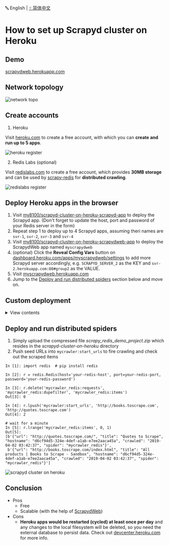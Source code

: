 :abc: English | [:mahjong: 简体中文](https://github.com/my8100/scrapyd-cluster-on-heroku/blob/master/README_CN.md)

# How to set up Scrapyd cluster on Heroku


## Demo
[scrapydweb.herokuapp.com](https://scrapydweb.herokuapp.com)


## Network topology
![network topo](https://raw.githubusercontent.com/my8100/files/master/scrapyd-cluster-on-heroku/screenshots/network_topology.png)


## Create accounts
1. Heroku

Visit [heroku.com](https://signup.heroku.com) to create a free account, with which you can **create and run up to 5 apps**.

![heroku register](https://raw.githubusercontent.com/my8100/files/master/scrapyd-cluster-on-heroku/screenshots/heroku_register.png)

2. Redis Labs (optional)

Visit [redislabs.com](https://redislabs.com) to create a free account, which provides **30MB storage** and can be used by [scrapy-redis](https://github.com/rmax/scrapy-redis) for **distributed crawling**.

![redislabs register](https://raw.githubusercontent.com/my8100/files/master/scrapyd-cluster-on-heroku/screenshots/redislabs_register.png)


## Deploy Heroku apps in the browser
1. Visit [my8100/scrapyd-cluster-on-heroku-scrapyd-app](https://github.com/my8100/scrapyd-cluster-on-heroku-scrapyd-app) to deploy the Scrapyd app. (Don't forget to update the host, port and password of your Redis server in the form)
2. Repeat step 1 to deploy up to 4 Scrapyd apps, assuming theri names are `svr-1`, `svr-2`, `svr-3` and `svr-4`
3. Visit [my8100/scrapyd-cluster-on-heroku-scrapydweb-app](https://github.com/my8100/scrapyd-cluster-on-heroku-scrapydweb-app) to deploy the ScrapydWeb app named `myscrapydweb`
4. (optional) Click the **Reveal Config Vars** button on [dashboard.heroku.com/apps/myscrapydweb/settings](https://dashboard.heroku.com/apps/myscrapydweb/settings) to add more Scrapyd server accordingly, e.g. `SCRAPYD_SERVER_2` as the KEY and `svr-2.herokuapp.com:80#group2` as the VALUE.
5. Visit [myscrapydweb.herokuapp.com](https://myscrapydweb.herokuapp.com)
6. Jump to the [Deploy and run distributed spiders](#deploy-and-run-distributed-spiders) section below and move on.


## Custom deployment
<details>
<summary>View contents</summary>

### Install tools
1. [Git](https://git-scm.com/book/en/v2/Getting-Started-Installing-Git)
2. [Heroku CLI](https://devcenter.heroku.com/articles/heroku-cli)
3. [Python client for Redis](https://pypi.org/project/redis/): Simply run the `pip install redis` command.


### Download config files
Open a new terminal:
```
git clone https://github.com/my8100/scrapyd-cluster-on-heroku
cd scrapyd-cluster-on-heroku
```


### Log in to Heroku
```
# Or run 'heroku login -i' to login with username/password
heroku login
# outputs:
# heroku: Press any key to open up the browser to login or q to exit:
# Opening browser to https://cli-auth.heroku.com/auth/browser/12345-abcde
# Logging in... done
# Logged in as username@gmail.com
```


### Set up Scrapyd cluster
1. New Git repo
```
cd scrapyd
git init
# explore and update the files if needed
git status
git add .
git commit -a -m "first commit"
git status
```

2. Deploy Scrapyd app
```
heroku apps:create svr-1
heroku git:remote -a svr-1
git remote -v
git push heroku master
heroku logs --tail
# Press ctrl+c to stop logs outputting
# Visit https://svr-1.herokuapp.com
```

3. Add environment variables
    - Timezone
    ```
    # python -c "import tzlocal; print(tzlocal.get_localzone())"
    heroku config:set TZ=US/Eastern
    # heroku config:get TZ
    ```
    - Redis account (optional, see *settings.py* in the *scrapy_redis_demo_project.zip*)
    ```
    heroku config:set REDIS_HOST=your-redis-host
    heroku config:set REDIS_PORT=your-redis-port
    heroku config:set REDIS_PASSWORD=your-redis-password
    ```

4. Repeat step 2 and step 3 to get the rest Scrapyd apps ready: `svr-2`, `svr-3` and `svr-4`


### Set up ScrapydWeb app
1. New Git repo
```
cd ..
cd scrapydweb
git init
# explore and update the files if needed
git status
git add .
git commit -a -m "first commit"
git status
```

2. Deploy ScrapydWeb app
```
heroku apps:create myscrapydweb
heroku git:remote -a myscrapydweb
git remote -v
git push heroku master
```

3. Add environment variables
    - Timezone
    ```
    heroku config:set TZ=US/Eastern
    ```
    - Scrapyd servers (see *scrapydweb_settings_v8.py* in the *scrapydweb* directory)
    ```
    heroku config:set SCRAPYD_SERVER_1=svr-1.herokuapp.com:80
    heroku config:set SCRAPYD_SERVER_2=svr-2.herokuapp.com:80#group1
    heroku config:set SCRAPYD_SERVER_3=svr-3.herokuapp.com:80#group1
    heroku config:set SCRAPYD_SERVER_4=svr-4.herokuapp.com:80#group2
    ````

4. Visit [myscrapydweb.herokuapp.com](https://myscrapydweb.herokuapp.com)
![scrapydweb](https://raw.githubusercontent.com/my8100/files/master/scrapyd-cluster-on-heroku/screenshots/scrapydweb.png)

</details>


## Deploy and run distributed spiders
1. Simply upload the compressed file *scrapy_redis_demo_project.zip* which resides in the *scrapyd-cluster-on-heroku* directory
2. Push seed URLs into `mycrawler:start_urls` to fire crawling and check out the scraped items

```
In [1]: import redis  # pip install redis

In [2]: r = redis.Redis(host='your-redis-host', port=your-redis-port, password='your-redis-password')

In [3]: r.delete('mycrawler_redis:requests', 'mycrawler_redis:dupefilter', 'mycrawler_redis:items')
Out[3]: 0

In [4]: r.lpush('mycrawler:start_urls', 'http://books.toscrape.com', 'http://quotes.toscrape.com')
Out[4]: 2

# wait for a minute
In [5]: r.lrange('mycrawler_redis:items', 0, 1)
Out[5]:
[b'{"url": "http://quotes.toscrape.com/", "title": "Quotes to Scrape", "hostname": "d6cf94d5-324e-4def-a1ab-e7ee2aaca45a", "crawled": "2019-04-02 03:42:37", "spider": "mycrawler_redis"}',
 b'{"url": "http://books.toscrape.com/index.html", "title": "All products | Books to Scrape - Sandbox", "hostname": "d6cf94d5-324e-4def-a1ab-e7ee2aaca45a", "crawled": "2019-04-02 03:42:37", "spider": "mycrawler_redis"}']
```

![scrapyd cluster on heroku](https://raw.githubusercontent.com/my8100/files/master/scrapyd-cluster-on-heroku/screenshots/scrapyd_cluster_on_heroku.gif)


## Conclusion
 - Pros
    - Free
    - Scalable (with the help of [ScrapydWeb](https://github.com/my8100/scrapydweb))
 - Cons
    - **Heroku apps would be restarted (cycled) at least once per day** and any changes to the local filesystem will be deleted, so you need the external database to persist data. Check out [devcenter.heroku.com](https://devcenter.heroku.com/articles/dynos#restarting) for more info.
